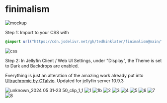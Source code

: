 # finimalism
![mockup](https://i.imgur.com/AP4oQ0b.jpeg)

Step 1: Import to your CSS with

```css
@import url("https://cdn.jsdelivr.net/gh/tedhinklater/finimalism@main/finimalism7.css");

```
![css](https://i.imgur.com/LHPUxqk.png)

Step 2: In Jellyfin Client / Web UI Settings, under "Display", the Theme is set to Dark and Backdrops are enabled.

Everything is just an alteration of the amazing work already put into [Ultrachromic by CTalvio](https://github.com/CTalvio/Ultrachromic). Updated for jellyfin server 10.9.3

![unknown_2024 05 31-23 50_clip_1_1](https://github.com/tedhinklater/finimalism/assets/66086488/877edb26-9cea-4111-a126-c0a741aa274f)
![1](https://i.imgur.com/2nCypMM.png)
![1b](https://i.imgur.com/Mix5gfG.png)
![2](https://i.imgur.com/7mmGeW4.png)
![3](https://i.imgur.com/3ooKB4Q.png)
![4](https://i.imgur.com/OqBUudU.png)
![5](https://i.imgur.com/0hPxnsM.png)
![6](https://i.imgur.com/DlSW8wC.png)
![7](https://i.imgur.com/77MGals.png)
![8](https://i.imgur.com/ROZPie7.png)
